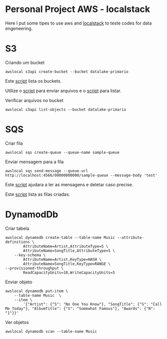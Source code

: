 # Personal Project AWS - localstack

Here I put some tipes to use aws and [localstack](https://docs.localstack.cloud/overview/) to 
teste codes for data engeneering.

# S3

Criando um bucket
```
awslocal s3api create-bucket --bucket datalake-primario
```

Este [script](listar_buckets_s3.py) lista os buckets.

Utilize o [script](enviar_arquivos_s3.py) para enviar arquivos e o
[script](listar_arquivos_s3.py) para listar.


Verificar arquivos no bucket
```
awslocal s3api list-objects --bucket datalake-primario
```

# SQS

Criar fila

```
awslocal sqs create-queue --queue-name sample-queue
```

Enviar mensagem para a fila

```
awslocal sqs send-message --queue-url http://localhost:4566/00000000000/sample-queue --message-body 'test'
```

Este [script](read_sqs_message.py) ajudara a ler as mensagens e deletar caso precise.

Este [script](listar_sqs.py) lista as filas criadas.

# DynamodDb

Criar tabela
```
awslocal dynamodb create-table --table-name Music --attribute-definitions \
        AttributeName=Artist,AttributeType=S \
        AttributeName=SongTitle,AttributeType=S \
    --key-schema \
        AttributeName=Artist,KeyType=HASH \
        AttributeName=SongTitle,KeyType=RANGE \
--provisioned-throughput \
        ReadCapacityUnits=10,WriteCapacityUnits=5
```

Enviar objeto
```
awslocal dynamodb put-item \
    --table-name Music  \
    --item \
        '{"Artist": {"S": "No One You Know"}, "SongTitle": {"S": "Call Me Today"}, "AlbumTitle": {"S": "Somewhat Famous"}, "Awards": {"N": "1"}}'
```

Ver objetos

```
awslocal dynamodb scan --table-name Music
```